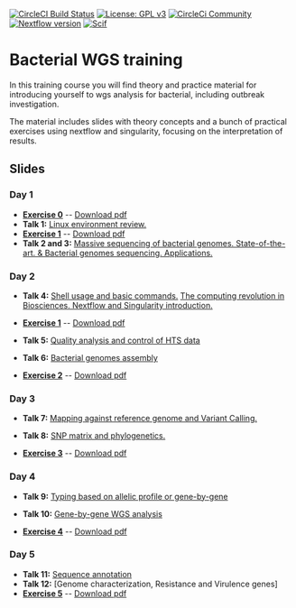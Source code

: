 [![CircleCI Build Status](https://circleci.com/gh/circleci/circleci-docs.svg?style=shield)](https://circleci.com/gh/BU-ISCIII/bacterial_wgs_training) [![License: GPL v3](https://img.shields.io/badge/License-GPL%20v3-blue.svg)](https://www.gnu.org/licenses/gpl-3.0) [![CircleCi Community](https://img.shields.io/badge/community-CircleCI%20Discuss-343434.svg)](https://discuss.circleci.com) [![Nextflow version](https://img.shields.io/badge/nextflow->0.29.0-green.svg)](http://nextflow.io) [![Scif](https://img.shields.io/badge/Filesystem-Scientific-brightgreen.svg)](https://sci-f.github.io)

# Bacterial WGS training
In this training course you will find theory and practice material for introducing yourself to wgs analysis for bacterial, including outbreak investigation.

The material includes slides with theory concepts and a bunch of practical exercises using nextflow and singularity, focusing on the interpretation of results.

## Slides
### Day 1
- [**Exercise 0**](exercises/00_SetUp.md) -- [Download pdf](exercises/00_Setup.pdf)
- **Talk 1:** [Linux environment review.](slides/talk2/curso_SeqGenBac_session1.2_linux.pdf)
- [**Exercise 1**](exercises/01_LinuxBasicCommands.md) -- [Download pdf](exercises/01_LinuxBasicCommands.pdf)
- **Talk 2 and 3:** [Massive sequencing of bacterial genomes. State-of-the-art. & Bacterial genomes sequencing. Applications.](slides/20210628_3ED_curso_SeqGenBac_session1.1-2_Introduccion_ICuesta.pdf)

### Day 2
- **Talk 4:** [Shell usage and basic commands.](slides/talk2/curso_SeqGenBac_session1.2_linux.pdf)
[The computing revolution in Biosciences. Nextflow and Singularity introduction.](slides/talk3/curso_SeqGenBac_session1.3_ChangingComputingParadigm.pdf)
- [**Exercise 1**](exercises/01_LinuxNextflowSingularity.md) -- [Download pdf](exercises/01_LinuxNextflowSingularity.pdf)

- **Talk 5:** [Quality analysis and control of HTS data](slides/talk5/curso_SeqGenBac_session2.2_quality_assesment.pdf)

- **Talk 6:** [Bacterial genomes assembly](slides/talk6/curso_SeqGenBac_session2.3_assembly.pdf)

- [**Exercise 2**](exercises/02_QualityAndAssembly.md) -- [Download pdf](exercises/02_QualityAndAssembly.pdf)

### Day 3
- **Talk 7:** [Mapping against reference genome and Variant Calling.](slides/talk7/curso_SeqGenBac_session3.1_MappingAndVariantCalling.pdf)
- **Talk 8:** [SNP matrix and phylogenetics.](slides/talk8/curso_SeqGenBac_session3.2_SNPMatrixAndPhylogenetics.pdf)

- [**Exercise 3**](exercises/03_outbreakSNP.md) -- [Download pdf](exercises/03_outbreakSNP.pdf)

### Day 4
- **Talk 9:** [Typing based on allelic profile or gene-by-gene](slides/talk9/curso_SeqGenBac_session4.1_tipificacion-gen-by-gene_ICuesta.pdf)
- **Talk 10:** [Gene-by-gene WGS analysis](slides/talk10/curso_SeqGenBac_session4.2_GeneByGenevsSNPs_v2.pdf)

- [**Exercise 4**](exercises/04_outbreakcgMLST.md) -- [Download pdf](exercises/04_outbreakcgMLST.pdf)

### Day 5
- **Talk 11:** [Sequence annotation](https://github.com/BU-ISCIII/bacterial_wgs_training/blob/master/slides/talk11/curso_SeqGenBac_session5.1_annotation.pdf)
- **Talk 12:** [Genome characterization, Resistance and Virulence genes]
- [**Exercise 5**](exercises/05_annotation.md) -- [Download pdf](exercises/05_annotation.pdf)
